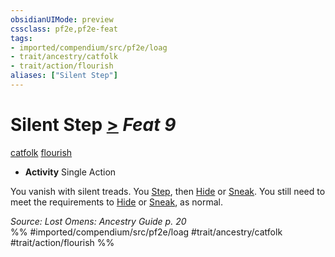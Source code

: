 ```yaml
---
obsidianUIMode: preview
cssclass: pf2e,pf2e-feat
tags:
- imported/compendium/src/pf2e/loag
- trait/ancestry/catfolk
- trait/action/flourish
aliases: ["Silent Step"]
---
```

# Silent Step  [>](chapter-9-playing-the-game.md#Actions "Single Action") *Feat 9*  
[catfolk](catfolk-b1.md)  [flourish](flourish.md)  

- **Activity** Single Action

You vanish with silent treads. You [Step](step.md), then [Hide](rules/actions/hide.md) or [Sneak](sneak.md). You still need to meet the requirements to [Hide](rules/actions/hide.md) or [Sneak](sneak.md), as normal.

*Source: Lost Omens: Ancestry Guide p. 20*  
%% #imported/compendium/src/pf2e/loag #trait/ancestry/catfolk #trait/action/flourish %%